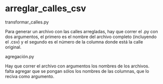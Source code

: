# arreglar_calles_csv

transformar_calles.py

Para generar un archivo con las calles arregladas, hay que correr el .py con dos argumentos, el primero es el nombre del archivo completo (incluyendo el .csv) y el segundo es el número de la columna donde está la calle original.

agregación.py

Hay que correr el archivo con argumentos los nombres de los archivos. falta agregar que se pongan sólos los nombres de las columnas, que lo reciva como argumento.

